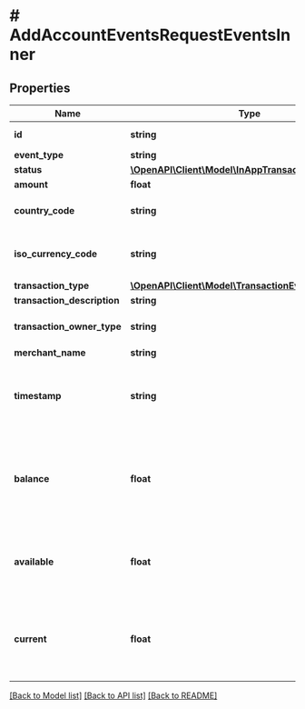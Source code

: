 # # AddAccountEventsRequestEventsInner

## Properties

Name | Type | Description | Notes
------------ | ------------- | ------------- | -------------
**id** | **string** | ID of the transaction |
**event_type** | **string** |  |
**status** | [**\OpenAPI\Client\Model\InAppTransactionEventStatus**](InAppTransactionEventStatus.md) |  |
**amount** | **float** |  |
**country_code** | **string** |  | [optional] [default to 'US']
**iso_currency_code** | **string** | The ISO-4217 currency code. |
**transaction_type** | [**\OpenAPI\Client\Model\TransactionEventType**](TransactionEventType.md) |  | [optional]
**transaction_description** | **string** |  | [optional]
**transaction_owner_type** | **string** |  | [optional] [default to 'consumer']
**merchant_name** | **string** |  |
**timestamp** | **string** | Datetime that the balance is accurate for In ISO-8601 format |
**balance** | **float** | The running balance of the account after the transaction has occurred, in cents. | [optional]
**available** | **float** | The current balance of the account factoring in pending transactions. | [optional]
**current** | **float** | The current balance of the account without factoring in pending transactions. | [optional]

[[Back to Model list]](../../README.md#models) [[Back to API list]](../../README.md#endpoints) [[Back to README]](../../README.md)
